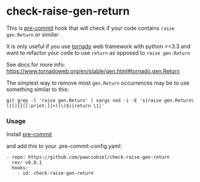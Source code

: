 # check-raise-gen-return

This is [pre-commit](https://pre-commit.com/) hook
that will check if your code contains `raise gen.Return` _or similar_.

It is only useful if you use [tornado](https://www.tornadoweb.org/) web framework 
with python >=3.3 and want to refactor your code to use `return` as opposed to `raise gen.Return`

See docs for more info: https://www.tornadoweb.org/en/stable/gen.html#tornado.gen.Return

The simplest way to remove most `gen.Return` occurrences may be to use something similar to this:
```
git grep -l 'raise gen.Return' | xargs sed -i -E 's|raise gen.Return\(([]{}[[:print:]]+)(\)$)|return \1|'
```

### Usage

Install [pre-commit](https://pre-commit.com/)


and add this to your .pre-commit-config.yaml:

```
- repo: https://github.com/pawciobiel/check-raise-gen-return
  rev: v0.0.1
  hooks:
    - id: check-raise-gen-return
```
